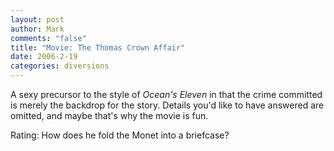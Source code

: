 ```yaml
--- 
layout: post
author: Mark
comments: "false"
title: "Movie: The Thomas Crown Affair"
date: 2006-2-19
categories: diversions
---
```

A sexy precursor to the style of <i>Ocean's Eleven</i> in that the crime committed is merely the backdrop for the story. Details you'd like to have answered are omitted, and maybe that's why the movie is fun.

Rating: How does he fold the Monet into a briefcase?
